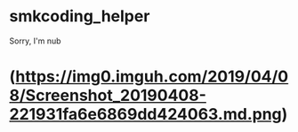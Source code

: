# smkcoding_helper
Sorry, I'm nub
# (https://img0.imguh.com/2019/04/08/Screenshot_20190408-221931fa6e6869dd424063.md.png)
